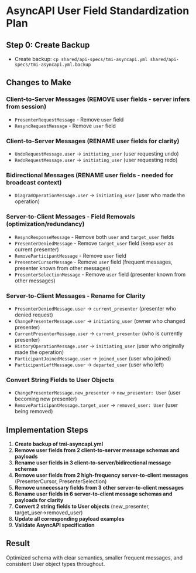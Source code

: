 # AsyncAPI User Field Standardization Plan

## Step 0: Create Backup
- Create backup: `cp shared/api-specs/tmi-asyncapi.yml shared/api-specs/tmi-asyncapi.yml.backup`

## Changes to Make

### Client-to-Server Messages (REMOVE user fields - server infers from session)
- `PresenterRequestMessage` - Remove `user` field  
- `ResyncRequestMessage` - Remove `user` field

### Client-to-Server Messages (RENAME user fields for clarity)
- `UndoRequestMessage.user` → `initiating_user` (user requesting undo)
- `RedoRequestMessage.user` → `initiating_user` (user requesting redo)

### Bidirectional Messages (RENAME user fields - needed for broadcast context)
- `DiagramOperationMessage.user` → `initiating_user` (user who made the operation)

### Server-to-Client Messages - Field Removals (optimization/redundancy)
- `ResyncResponseMessage` - Remove both `user` and `target_user` fields
- `PresenterDeniedMessage` - Remove `target_user` field (keep `user` as current presenter)
- `RemoveParticipantMessage` - Remove `user` field
- `PresenterCursorMessage` - Remove `user` field (frequent messages, presenter known from other messages)
- `PresenterSelectionMessage` - Remove `user` field (presenter known from other messages)

### Server-to-Client Messages - Rename for Clarity
- `PresenterDeniedMessage.user` → `current_presenter` (presenter who denied request)
- `ChangePresenterMessage.user` → `initiating_user` (owner who changed presenter)
- `CurrentPresenterMessage.user` → `current_presenter` (who is currently presenter)
- `HistoryOperationMessage.user` → `initiating_user` (user who originally made the operation)
- `ParticipantJoinedMessage.user` → `joined_user` (user who joined)
- `ParticipantLeftMessage.user` → `departed_user` (user who left)

### Convert String Fields to User Objects
- `ChangePresenterMessage.new_presenter` → `new_presenter: User` (user becoming new presenter)
- `RemoveParticipantMessage.target_user` → `removed_user: User` (user being removed)

## Implementation Steps

1. **Create backup of tmi-asyncapi.yml**
2. **Remove user fields from 2 client-to-server message schemas and payloads**
3. **Rename user fields in 3 client-to-server/bidirectional message schemas**
4. **Remove user fields from 2 high-frequency server-to-client messages** (PresenterCursor, PresenterSelection)
5. **Remove unnecessary fields from 3 other server-to-client messages**
6. **Rename user fields in 6 server-to-client message schemas and payloads for clarity**
7. **Convert 2 string fields to User objects** (new_presenter, target_user→removed_user)
8. **Update all corresponding payload examples**
9. **Validate AsyncAPI specification**

## Result
Optimized schema with clear semantics, smaller frequent messages, and consistent User object types throughout.